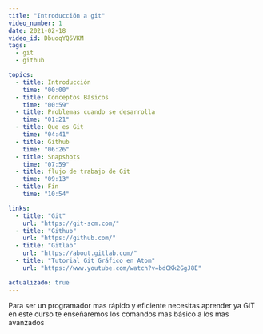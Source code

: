 ```yaml
---
title: "Introducción a git"
video_number: 1
date: 2021-02-18
video_id: DbuoqYQ5VKM
tags:
  - git
  - github

topics:
  - title: Introducción
    time: "00:00"
  - title: Conceptos Básicos
    time: "00:59"
  - title: Problemas cuando se desarrolla
    time: "01:21"
  - title: Que es Git
    time: "04:41"
  - title: Github
    time: "06:26"
  - title: Snapshots
    time: "07:59"
  - title: flujo de trabajo de Git
    time: "09:13"
  - title: Fin
    time: "10:54"

links:
  - title: "Git"
    url: "https://git-scm.com/"
  - title: "Github"
    url: "https://github.com/"
  - title: "Gitlab"
    url: "https://about.gitlab.com/"
  - title: "Tutorial Git Gráfico en Atom"
    url: "https://www.youtube.com/watch?v=bdCKk2GgJ8E"

actualizado: true
---
```


Para ser un programador mas rápido y eficiente necesitas aprender ya GIT en este curso te enseñaremos los comandos mas básico a los mas avanzados
